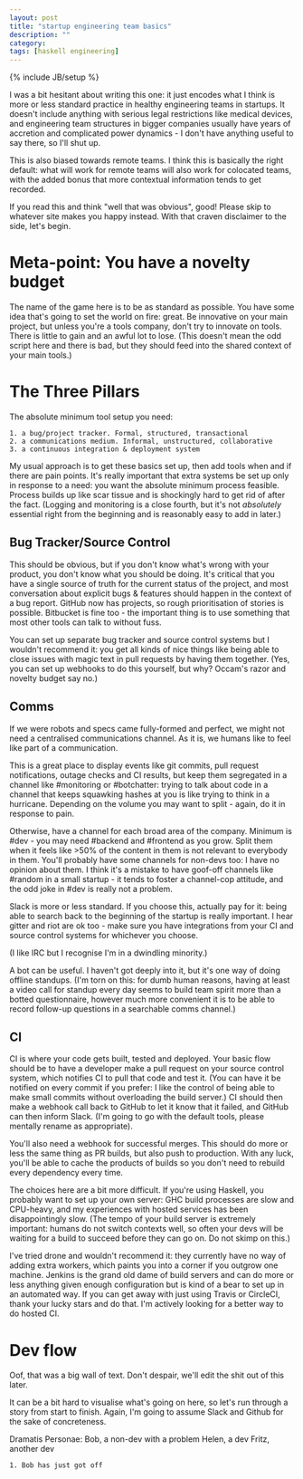 ```yaml
---
layout: post
title: "startup engineering team basics"
description: ""
category:
tags: [haskell engineering]
---
```

{% include JB/setup %}

I was a bit hesitant about writing this one: it just encodes what I
think is more or less standard practice in healthy engineering teams
in startups. It doesn't include anything with serious legal
restrictions like medical devices, and engineering team structures in
bigger companies usually have years of accretion and complicated power
dynamics - I don't have anything useful to say there, so I'll shut up.

This is also biased towards remote teams. I think this is basically
the right default: what will work for remote teams will also work for
colocated teams, with the added bonus that more contextual information
tends to get recorded.

If you read this and think "well that was obvious", good! Please skip
to whatever site makes you happy instead. With that craven disclaimer
to the side, let's begin.

# Meta-point: You have a novelty budget

The name of the game here is to be as standard as possible. You have
some idea that's going to set the world on fire: great. Be innovative
on your main project, but unless you're a tools company, don't try to
innovate on tools. There is little to gain and an awful lot to lose.
(This doesn't mean the odd script here and there is bad, but they
should feed into the shared context of your main tools.)

# The Three Pillars

The absolute minimum tool setup you need:

    1. a bug/project tracker. Formal, structured, transactional
    2. a communications medium. Informal, unstructured, collaborative
    3. a continuous integration & deployment system

My usual approach is to get these basics set up, then add tools when
and if there are pain points. It's really important that extra systems be
set up only in response to a need: you want the absolute minimum
process feasible. Process builds up like scar tissue and is shockingly
hard to get rid of after the fact. (Logging and monitoring is a close
fourth, but it's not _absolutely_ essential right from the beginning
and is reasonably easy to add in later.)

## Bug Tracker/Source Control

This should be obvious, but if you don't know what's wrong with your
product, you don't know what you should be doing. It's critical that
you have a single source of truth for the current status
of the project, and most conversation
about explicit bugs & features should happen in the context of a bug
report. GitHub now has projects, so rough prioritisation of stories
is possible. Bitbucket is fine too - the important thing is to use
something that most other tools can talk to without fuss.

You can set up separate bug tracker and source control systems but I
wouldn't recommend it: you get all kinds of nice things like being
able to close issues with magic text in pull requests by having them
together. (Yes, you can set up webhooks to do this yourself, but why?
Occam's razor and novelty budget say no.)

## Comms

If we were robots and specs came fully-formed and perfect, we might
not need a centralised communications channel. As it is, we humans
like to feel like part of a communication.

This is a great place to display events like git commits, pull request
notifications, outage checks and CI results, but keep them segregated in a channel like #monitoring or
#botchatter: trying to talk about code in a channel that keeps
squawking hashes at you is like trying to think in a hurricane.
Depending on the volume you may want to split - again, do it in
response to pain.

Otherwise, have a channel for each broad area of the company. Minimum
is #dev - you may need #backend and #frontend as you grow. Split them
when it feels like >50% of the content in them is not relevant to
everybody in them. You'll probably have some channels for non-devs
too: I have no opinion about them. I think it's a mistake to have
goof-off channels like #random in a small startup - it tends to foster
a channel-cop attitude, and the odd joke in #dev is really not a
problem.

Slack is more or less standard. If you choose this, actually pay for
it: being able to search back to the beginning of the startup is
really important. I hear gitter and riot are ok too - make sure
you have integrations from your CI and source control systems for
whichever you choose.

(I like IRC but I recognise I'm in a dwindling minority.)

A bot can be useful. I haven't got deeply into it, but it's one way of
doing offline standups. (I'm torn on this: for dumb human reasons,
having at least a video call for standup every day seems to build team
spirit more than a botted questionnaire, however much more convenient
it is to be able to record follow-up questions in a searchable comms channel.)


## CI

CI is where your code gets built, tested and deployed. Your basic flow
should be to have a developer make a pull request on your source
control system, which notifies CI to pull that code and test it. (You
can have it be notified on every commit if you prefer: I like the
control of being able to make small commits without overloading the
build server.) CI should then make a webhook call back to GitHub to
let it know that it failed, and GitHub can then inform Slack. (I'm
going to go with the default tools, please mentally rename as
appropriate).

You'll also need a webhook for successful merges. This should do more
or less the same thing as PR builds, but also push to production. With
any luck, you'll be able to cache the products of builds so you don't
need to rebuild every dependency every time.

The choices here are a bit more difficult. If you're using Haskell,
you probably want to set up your own server: GHC build processes are
slow and CPU-heavy, and my experiences with hosted services has been
disappointingly slow. (The tempo of your build server is extremely
important: humans do not switch contexts well, so often your devs will
be waiting for a build to succeed before they can go on. Do not skimp
on this.)

I've tried drone and wouldn't recommend it: they currently have no way
of adding extra workers, which paints you into a corner if you outgrow
one machine. Jenkins is the grand old
dame of build servers and can do more or less anything given enough
configuration but is kind of a bear to set up in an automated
way. If you can get away with just using Travis or CircleCI, thank
your lucky stars and do that. I'm actively looking for a better way to
do hosted CI.

# Dev flow

Oof, that was a big wall of text. Don't despair, we'll edit the shit
out of this later.

It can be a bit hard to visualise what's going on here, so let's run
through a story from start to finish. Again, I'm going to assume
Slack and Github for the sake of concreteness.

Dramatis Personae:
    Bob, a non-dev with a problem
    Helen, a dev
    Fritz, another dev

    1. Bob has just got off
